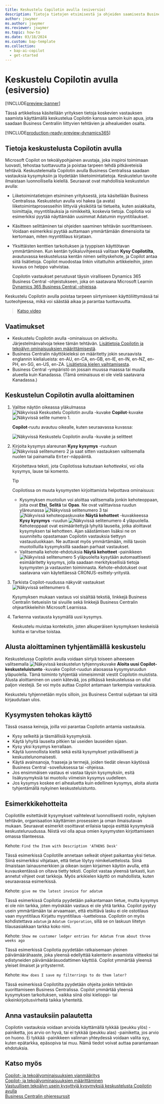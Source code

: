 ```yaml
---
title: Keskustelu Copilotin avulla (esiversio)
description: Tietoja tietojen etsimisestä ja ohjeiden saamisesta Business Centralissa käyttämällä keskustelua Copilotin avulla.
author: jswymer
ms.author: jswymer
ms.reviewer: jswymer
ms.topic: how-to
ms.date: 03/18/2024
ms.custom: bap-template
ms.collection:
  - bap-ai-copilot
  - get-started
---
```


# <a name="chat-with-copilot-preview"></a>Keskustelu Copilotin avulla (esiversio)

[!INCLUDE[preview-banner](includes/preview-banner.md)]

Tässä artikkelissa käsitellään yrityksen tietoja koskevien vastauksen saamista käyttämällä keskustelua Copilotin kanssa samoin kuin apua, jota saadaan Business Centraliin liittyvien tehtävien ja aihealueiden osalta.

[!INCLUDE[production-ready-preview-dynamics365](includes/production-ready-preview-dynamics365.md)]

## <a name="about-chat-with-copilot"></a>Tietoja keskustelusta Copilotin avulla

Microsoft Copilot on tekoälypohjainen avustaja, joka inspiroi toimimaan luovasti, tehostaa tuottavuutta ja poistaa tarpeen tehdä pitkäveteisiä tehtäviä. Keskustelemalla Copilotin avulla Business Centralissa saadaan vastauksia kysymyksiin ja löydetään liiketoimintatietoja. Keskustelun tavoite ilmaistaan luonnollisella kielellä. Seuraavat ovat mahdollisia keskustelun avulla:

- Liiketoimintatietojen etsiminen yrityksestä, jota käsitellään Business Centralissa. Keskustelun avulla voi hakea (ja avata) liiketoimintaprosesseihin liittyviä yksiköitä tai tietueita, kuten asiakkaita, toimittajia, myyntitilauksia ja nimikkeitä, koskevia tietoja. Copilotia voi esimerkiksi pyytää näyttämään uusimmat Adatumin myyntitilaukset.
- Käsitteen selittäminen tai ohjeiden saaminen tehtävän suorittamiseen. Voidaan esimerkiksi pyytää auttamaan ymmärtämään dimensioita tai kertomaan, miten myyntitilaus kirjataan.
- Yksittäisten kenttien tarkoituksen ja tyyppisen käyttötavan ymmärtäminen. Kun kentän työkaluvihjeessä valitaan **Kysy Copilotilta**, avautuvassa keskustelussa kentän nimen selityskehote, ja Copilot antaa siitä lisätietoja. Copilot muodostaa linkin viitattuihin artikkeleihin, joten kuvaus on helppo vahvistaa.

  Copilotin vastaukset perustuvat täysin viralliseen Dynamics 365 Business Central -ohjeistukseen, joka on saatavana Microsoft Learnin [Dynamics 365 Business Central -ohjeissa](/dynamics365/business-central/).

Keskustelu Copilotin avulla poistaa tarpeen siirtymiseen käyttöliittymässä tai tuoteohjeessa, mikä voi säästää aikaa ja parantaa tuottavuutta.
  
> [Katso video](https://go.microsoft.com/fwlink/?linkid=2250609)

## <a name="prerequisites"></a>Vaatimukset

- Keskustelu Copilotin avulla -ominaisuus on aktivoitu. Järjestelmänvalvoja tekee tämän tehtävän. [Lisätietoja Copilotin ja tekoälyn ominaisuuksien määrittämisestä](enable-ai.md).
- Business Centralin näyttökieleksi on määritetty jokin seuraavista englannin kielialueista: en-AU, en-CA, en-GB, en-IE, en-IN, en-NZ, en-PH, en-SG, en-US, en-ZA. [Lisätietoja kielen vaihtamisesta](ui-change-basic-settings.md#language).
- Business Central -ympäristö on jossain muussa maassa tai muulla alueella kuin Kanadassa. (Tämä ominaisuus ei ole vielä saatavana Kanadassa.)

## <a name="get-started-using-chat-with-copilot"></a>Keskustelun Copilotin avulla aloittaminen

1. Valitse näytön oikeassa yläkulmassa ![Näkyvissä Keskustelu Copilotin avulla -kuvake](media/chat-copilot-icon.png) **Copilot**-kuvake ![Näkyvissä selite numero 1](media/callout-number-1.svg).

   **Copilot**-ruutu avautuu oikealle, kuten seuraavassa kuvassa:

    ![Näkyvissä Keskustelu Copilotin avulla -kuvake ja selitteet](media/chat-with-copilot-pane.svg)

1. Kirjoita kysymys alareunan **Kysy kysymys** -ruutuun ![Näkyvissä selitenumero 2](media/callout-number-2.svg) ja saat sitten vastauksen valitsemalla nuolen tai painamalla <kbd>Enter</kbd>-näppäintä.

   Kirjoitettava teksti, jota Copilotissa kutsutaan *kehotteeksi*, voi olla kysymys, lause tai komento.

   > [!TIP]
   > Copilotissa on muuta kysymysten kirjoittamista helpottava ominaisuus:
   > - Kysymyksen muotoilun voi aloittaa valitsemalla jonkin kehoteoppaan, joita ovat **Etsi**, **Selitä** tai **Opas**. Ne ovat valittavissa ruudun yläreunassa ![Näkyvissä selitenumero 3](media/callout-number-3.svg) tai ![Näkyvissä kehoteopaskuvake](media/prompt-guide-icon.png) **Näytä kehotteet** -kuvakkeessa **Kysy kysymys** -ruudun ![Näkyvissä selitenumero 4](media/callout-number-4.svg) yläpuolella. Kehoteoppaat ovat esimääritettyjä lyhyitä lauseita, jotka aloittavat kysymyksen tai kehotteen. Ajan säästämisen lisäksi ne on suunniteltu opastamaan Copilotin vastauksia tiettyyn vastausluokkaan. Ne auttavat myös ymmärtämään, millä tavoin muotoilluilla kysymyksillä saadaan parhaat vastaukset.
   > - Valitsemalla kehote-ehdotuksia **Näytä kehotteet** -painikkeen ![Näkyvissä selitenumero 5](media/callout-number-5.svg) yläpuolelta kysytään automaattisesti esimääritetty kysymys, jolla saadaan merkityksellisiä tietoja kysymysten ja vastausten toiminnasta. Kehote-ehdotukset ovat saatavana vain käytettäessä CRONUS-esittely-yritystä.

1. Tarkista Copilot-ruudussa näkyvät vastaukset ![Näkyvissä selitenumero 6](media/callout-number-6.svg).

   Kysymyksen mukaan vastaus voi sisältää tekstiä, linkkejä Business Centralin tietueisiin tai sivuille sekä linkkejä Business Centralin ohjeartikkeleihin Microsoft Learnissa.

1. Tarkenna vastausta kysymällä uusi kysymys.

   Keskustelu muistaa kontekstin, joten alkuperäisen kysymyksen keskeisiä kohtia ei tarvitse toistaa.

## <a name="clear-chat-to-start-over"></a>Alusta aloittaminen tyhjentämällä keskustelu

Keskustelussa Copilotin avulla voidaan siirtyä toiseen aiheeseen valitsemalla ![Näkyvissä keskustelun tyhjennyskuvake](media/clear-chat-icon.png) **Aloita uusi Copilot-keskusteluistunto** -kuvake Copilot-ruudun alaosassa kysymysruudun yläpuolella. Tämä toiminto tyhjentää viimeisimmät viestit Copilotin muistista. Alusta aloittaminen on usein kätevää, jos pitkässä keskustelussa on ollut paljon viestejä. Se voi myös auttaa Copilot antamaan tarkempia vastauksia.

Keskustelu tyhjennetään myös silloin, jos Business Central suljetaan tai siitä kirjaudutaan ulos.

## <a name="tips-for-better-questions"></a>Kysymysten tehokas käyttö

Tässä osassa keinoja, joilla voi parantaa Copilotin antamia vastauksia.

- Kysy selkeitä ja täsmällisiä kysymyksiä.
- Käytä lyhyitä lauseita pitkien tai useiden lauseiden sijaan.
- Kysy yksi kysymys kerrallaan. <!--Avoid asking about multiple questions in one message.-->
- Käytä luonnollista kieltä sekä esitä kysymykset ystävällisesti ja keskustelunomaisesti.
- Käytä avainsanoja, fraaseja ja termejä, joiden tiedät olevan käytössä Business Central -sovelluksessa tai -ohjeissa.
- Jos ensimmäisen vastaus ei vastaa täysin kysymyksiin, esitä lisäkysymyksiä tai muotoilu viimeisin kysymys uudelleen.
- Jos kysymys koskee eri aihealuetta kuin edellinen kysymys, aloita alusta tyhjentämällä nykyinen keskusteluistunto.

## <a name="example-prompts"></a>Esimerkkikehotteita

Copilotille esitettävät kysymykset vaihtelevat luonnollisesti roolin, nykyisen tehtävän, organisaation käyttämien prosessien ja oman ilmaisutavan mukaan. Seuraavat esimerkit osoittavat erilaisia tapoja esittää kysymyksiä keskusteluruudussa. Niistä voi olla apua omien kysymysten kirjottamiseen omassa tilanteessa.

Kehote: `Find the Item with Description 'ATHENS Desk'`

Tässä esimerkissä Copilotille annetaan selkeät ohjeet paikantaa yksi tietue. Siinä esimerkiksi vihjataan, että tietue löytyy nimikeluettelosta. Siinä ilmaistaan lainausmerkkien ja oikean isojen kirjaimen käytön avulla, että kuvauskentässä on oltava tietty teksti. Copilot vastaa yleensä tarkasti, kun annetut vihjeet ovat tarkkoja. Myös arkikielen käyttö on mahdollista, kuten seuraavassa esimerkissä.

Kehote: `give me the latest invoice for adatum`

Tässä esimerkissä Copilotia pyydetään paikantamaan tietue, mutta kysymys ei ole niin tarkka, joten myöskään vastaus ei ole yhtä tarkka. Copilot pystyy usein ymmärtämään tai arvaamaan, että etsittävä lasku ei ole ostotilaus vaan myyntitilaus Kirjattu myyntitilaus -luettelossa. Copilotin on myös kohdistettava `adatum` ja `Adatum Corporation`, sillä se on laskuun liitetyn tilausasiakkaan tarkka koko nimi.

Kehote: `Show me customer ledger entries for Adatum from about three weeks ago`

Tässä esimerkissä Copilotia pyydetään ratkaisemaan yleinen päivämäärähaaste, joka yleensä edellyttää kalenterin avaamista viitteeksi tai edistyneiden päivämääräsuodattimen käyttöä. Copilot ymmärtää yleensä yleiset ilmaiset ja yritystermit.

Kehote: `How does I save my filterrings to do them later?`

Tässä esimerkissä Copilotilta pyydetään ohjeita jonkin tehtävän suorittamiseen Business Centralissa. Copilot ymmärtää yleensä kysymyksen tarkoituksen, vaikka siinä olisi kielioppi- tai oikeinkirjoitusvirheitä taikka lyhenteitä.

## <a name="provide-feedback-on-answers"></a>Anna vastauksiin palautetta

Copilotin vastauksia voidaan arvioida käyttämällä tykkää (peukku ylös) -painiketta, jos arvio on hyvä, tai ei tykkää (peukku alas) -painiketta, jos arvio on huono. Ei tykkää -painikkeen valinnan yhteydessä voidaan valita syy, kuten epätarkka, epäsopiva tai muu. Nämä tiedot voivat auttaa parantamaan ehdotuksia.

<!--
1. If you want help getting you're question started, select the prompts either from the **Find**, **Explain**, or **Guide** buttons at the top of the Coplit pane or use the **View Prompts** menu above **Ask a question** box at the bottom.

   Prompts are predefined short phrases that start a question. Apart from saving you time, they're designed to target responses to specific categories. They also help you undestand how you can phrase questions to get the responses.-->
## <a name="see-also"></a>Katso myös

[Copilot- ja tekoälyominaisuuksien vianmääritys](ai-copilot-troubleshooting.md)  
[Copilot- ja tekoälyominaisuuksien määrittäminen](enable-ai.md)  
[Vastuullisen tekoälyn usein kysyttyjä kysymyksiä keskustelusta Copilotin avulla](faqs-chat-with-copilot.md)  
[Business Centralin ohjeresurssit](product-help-and-support.md)  
